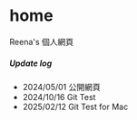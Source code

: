 # home
Reena's 個人網頁

##### Update log
- 2024/05/01 公開網頁
- 2024/10/16 Git Test
- 2025/02/12 Git Test for Mac